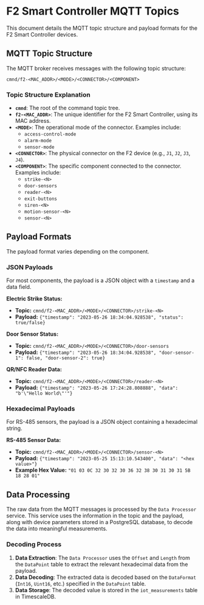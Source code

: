# F2 Smart Controller MQTT Topics

This document details the MQTT topic structure and payload formats for the F2 Smart Controller devices.

## MQTT Topic Structure

The MQTT broker receives messages with the following topic structure:

```
cmnd/f2-<MAC_ADDR>/<MODE>/<CONNECTOR>/<COMPONENT>
```

### Topic Structure Explanation

-   **`cmnd`**: The root of the command topic tree.
-   **`f2-<MAC_ADDR>`**: The unique identifier for the F2 Smart Controller, using its MAC address.
-   **`<MODE>`**: The operational mode of the connector. Examples include:
    -   `access-control-mode`
    -   `alarm-mode`
    -   `sensor-mode`
-   **`<CONNECTOR>`**: The physical connector on the F2 device (e.g., `J1`, `J2`, `J3`, `J4`).
-   **`<COMPONENT>`**: The specific component connected to the connector. Examples include:
    -   `strike-<N>`
    -   `door-sensors`
    -   `reader-<N>`
    -   `exit-buttons`
    -   `siren-<N>`
    -   `motion-sensor-<N>`
    -   `sensor-<N>`

## Payload Formats

The payload format varies depending on the component.

### JSON Payloads

For most components, the payload is a JSON object with a `timestamp` and a data field.

**Electric Strike Status:**

-   **Topic:** `cmnd/f2-<MAC_ADDR>/<MODE>/<CONNECTOR>/strike-<N>`
-   **Payload:** `{"timestamp": "2023-05-26 18:34:04.928538", "status": true/false}`

**Door Sensor Status:**

-   **Topic:** `cmnd/f2-<MAC_ADDR>/<MODE>/<CONNECTOR>/door-sensors`
-   **Payload:** `{"timestamp": "2023-05-26 18:34:04.928538", "door-sensor-1": false, "door-sensor-2": true}`

**QR/NFC Reader Data:**

-   **Topic:** `cmnd/f2-<MAC_ADDR>/<MODE>/<CONNECTOR>/reader-<N>`
-   **Payload:** `{"timestamp": "2023-05-26 17:24:28.808888", "data": "b'\"Hello World\"'"}`

### Hexadecimal Payloads

For RS-485 sensors, the payload is a JSON object containing a hexadecimal string.

**RS-485 Sensor Data:**

-   **Topic:** `cmnd/f2-<MAC_ADDR>/<MODE>/<CONNECTOR>/sensor-<N>`
-   **Payload:** `{"timestamp": "2023-05-25 15:13:10.543400", "data": "<hex value>"}`
-   **Example Hex Value:** `"01 03 0C 32 30 32 30 36 32 38 30 31 30 31 5B 18 28 01"`

## Data Processing

The raw data from the MQTT messages is processed by the `Data Processor` service. This service uses the information in the topic and the payload, along with device parameters stored in a PostgreSQL database, to decode the data into meaningful measurements.

### Decoding Process

1.  **Data Extraction**: The `Data Processor` uses the `Offset` and `Length` from the `DataPoint` table to extract the relevant hexadecimal data from the payload.
2.  **Data Decoding**: The extracted data is decoded based on the `DataFormat` (`Int16`, `Uint16`, etc.) specified in the `DataPoint` table.
3.  **Data Storage**: The decoded value is stored in the `iot_measurements` table in TimescaleDB.